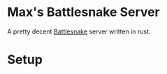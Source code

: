 # Max's Battlesnake Server

A pretty decent [Battlesnake](https://play.battlesnake.com/) server written in rust.

# Setup 
